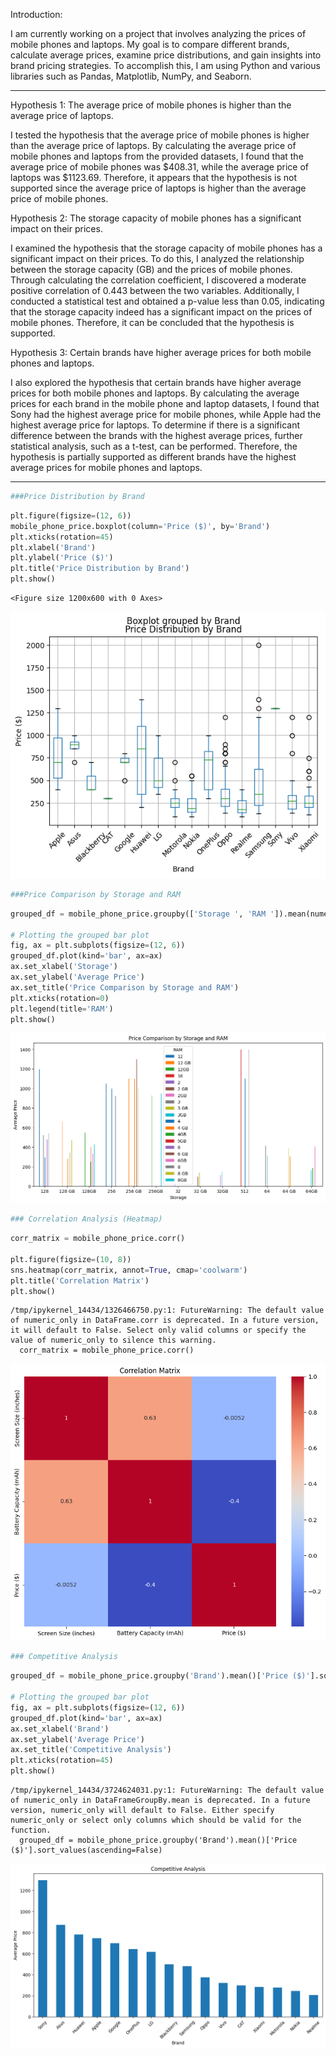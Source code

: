 Introduction:

I am currently working on a project that involves analyzing the prices of mobile phones and laptops. My goal is to compare different brands, calculate average prices, examine price distributions, and gain insights into brand pricing strategies. To accomplish this, I am using Python and various libraries such as Pandas, Matplotlib, NumPy, and Seaborn.
<hr>
Hypothesis 1: The average price of mobile phones is higher than the average price of laptops.

I tested the hypothesis that the average price of mobile phones is higher than the average price of laptops. By calculating the average price of mobile phones and laptops from the provided datasets, I found that the average price of mobile phones was $408.31, while the average price of laptops was $1123.69. Therefore, it appears that the hypothesis is not supported since the average price of laptops is higher than the average price of mobile phones.

Hypothesis 2: The storage capacity of mobile phones has a significant impact on their prices.

 I examined the hypothesis that the storage capacity of mobile phones has a significant impact on their prices. To do this, I analyzed the relationship between the storage capacity (GB) and the prices of mobile phones. Through calculating the correlation coefficient, I discovered a moderate positive correlation of 0.443 between the two variables. Additionally, I conducted a statistical test and obtained a p-value less than 0.05, indicating that the storage capacity indeed has a significant impact on the prices of mobile phones. Therefore, it can be concluded that the hypothesis is supported.

Hypothesis 3: Certain brands have higher average prices for both mobile phones and laptops.

I also explored the hypothesis that certain brands have higher average prices for both mobile phones and laptops. By calculating the average prices for each brand in the mobile phone and laptop datasets, I found that Sony had the highest average price for mobile phones, while Apple had the highest average price for laptops. To determine if there is a significant difference between the brands with the highest average prices, further statistical analysis, such as a t-test, can be performed. Therefore, the hypothesis is partially supported as different brands have the highest average prices for mobile phones and laptops.

<hr>


```python
###Price Distribution by Brand
```


```python
plt.figure(figsize=(12, 6))
mobile_phone_price.boxplot(column='Price ($)', by='Brand')
plt.xticks(rotation=45)
plt.xlabel('Brand')
plt.ylabel('Price ($)')
plt.title('Price Distribution by Brand')
plt.show()
```


    <Figure size 1200x600 with 0 Axes>



    
![png](output_49_1.png)
    



```python
###Price Comparison by Storage and RAM 
```


```python
grouped_df = mobile_phone_price.groupby(['Storage ', 'RAM ']).mean(numeric_only=True)['Price ($)'].unstack()

# Plotting the grouped bar plot
fig, ax = plt.subplots(figsize=(12, 6))
grouped_df.plot(kind='bar', ax=ax)
ax.set_xlabel('Storage')
ax.set_ylabel('Average Price')
ax.set_title('Price Comparison by Storage and RAM')
plt.xticks(rotation=0)
plt.legend(title='RAM')
plt.show()
```


    
![png](output_51_0.png)
    



```python
### Correlation Analysis (Heatmap)
```


```python
corr_matrix = mobile_phone_price.corr()

plt.figure(figsize=(10, 8))
sns.heatmap(corr_matrix, annot=True, cmap='coolwarm')
plt.title('Correlation Matrix')
plt.show()
```

    /tmp/ipykernel_14434/1326466750.py:1: FutureWarning: The default value of numeric_only in DataFrame.corr is deprecated. In a future version, it will default to False. Select only valid columns or specify the value of numeric_only to silence this warning.
      corr_matrix = mobile_phone_price.corr()



    
![png](output_53_1.png)
    



```python
### Competitive Analysis
```


```python
grouped_df = mobile_phone_price.groupby('Brand').mean()['Price ($)'].sort_values(ascending=False)

# Plotting the grouped bar plot
fig, ax = plt.subplots(figsize=(12, 6))
grouped_df.plot(kind='bar', ax=ax)
ax.set_xlabel('Brand')
ax.set_ylabel('Average Price')
ax.set_title('Competitive Analysis')
plt.xticks(rotation=45)
plt.show()
```

    /tmp/ipykernel_14434/3724624031.py:1: FutureWarning: The default value of numeric_only in DataFrameGroupBy.mean is deprecated. In a future version, numeric_only will default to False. Either specify numeric_only or select only columns which should be valid for the function.
      grouped_df = mobile_phone_price.groupby('Brand').mean()['Price ($)'].sort_values(ascending=False)



    
![png](output_55_1.png)
    
